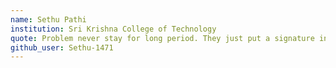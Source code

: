 ```yaml
---
name: Sethu Pathi
institution: Sri Krishna College of Technology
quote: Problem never stay for long period. They just put a signature in the experience book of our life and move away..!
github_user: Sethu-1471
---
```

